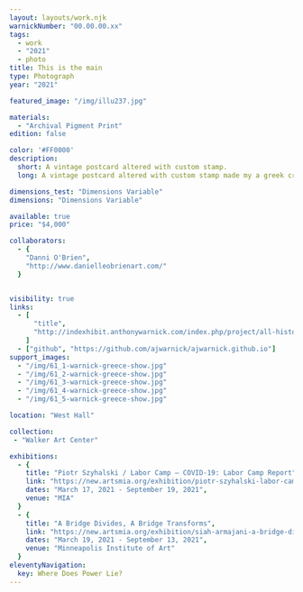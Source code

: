 ```yaml
---
layout: layouts/work.njk
warnickNumber: "00.00.00.xx"
tags:
  - work
  - "2021"
  - photo
title: This is the main 
type: Photograph
year: "2021"

featured_image: "/img/illu237.jpg"

materials: 
  - "Archival Pigment Print"
edition: false

color: '#FF0000'
description:
  short: A vintage postcard altered with custom stamp.
  long: A vintage postcard altered with custom stamp made my a greek craftsman in athens.

dimensions_test: "Dimensions Variable"
dimensions: "Dimensions Variable"

available: true
price: "$4,000"

collaborators:
  - {
    "Danni O'Brien",
    "http://www.danielleobrienart.com/"
  }


visibility: true
links:
  - [
      "title",
      "http://indexhibit.anthonywarnick.com/index.php/project/all-history-is-present/",
    ]
  - ["github", "https://github.com/ajwarnick/ajwarnick.github.io"]
support_images:
  - "/img/61_1-warnick-greece-show.jpg"
  - "/img/61_2-warnick-greece-show.jpg"
  - "/img/61_3-warnick-greece-show.jpg"
  - "/img/61_4-warnick-greece-show.jpg"
  - "/img/61_5-warnick-greece-show.jpg"

location: "West Hall"

collection:
 - "Walker Art Center"

exhibitions:
  - {
    title: "Piotr Szyhalski / Labor Camp – COVID-19: Labor Camp Report",
    link: "https://new.artsmia.org/exhibition/piotr-szyhalski-labor-camp-covid-19-labor-camp-report",
    dates: "March 17, 2021 - September 19, 2021",
    venue: "MIA"
  }
  - {
    title: "A Bridge Divides, A Bridge Transforms",
    link: "https://new.artsmia.org/exhibition/siah-armajani-a-bridge-divides-a-bridge-transforms",
    dates: "March 19, 2021 - September 13, 2021",
    venue: "Minneapolis Institute of Art"
  }
eleventyNavigation:
  key: Where Does Power Lie?
---
```





